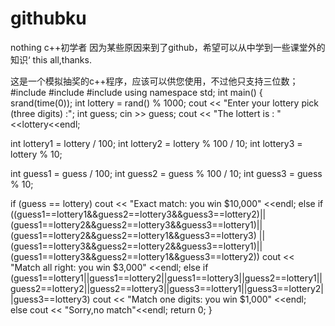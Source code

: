 # githubku
nothing
c++初学者
因为某些原因来到了github，希望可以从中学到一些课堂外的知识‘
this all,thanks.

这是一个模拟抽奖的c++程序，应该可以供您使用，不过他只支持三位数；
#include <iostream>
#include <ctime>
#include <cstdlib>
using namespace std;
int main()
{  srand(time(0));
  int lottery = rand() % 1000;
  cout << "Enter your lottery pick (three digits) :";
  int guess;
  cin >> guess;
  cout << "The lottert is : "<<lottery<<endl;
  
  int lottery1 = lottery / 100;
  int lottery2 = lottery % 100 / 10;
  int lottery3 = lottery % 10;
  
  int guess1 = guess / 100;
  int guess2 = guess % 100 / 10;
  int guess3 = guess % 10;
  
  if (guess == lottery)
    cout << "Exact match: you win $10,000" <<endl;
    else if ((guess1==lottery1&&guess2==lottery3&&guess3==lottery2)||(guess1==lottery2&&guess2==lottery3&&guess3==lottery1)||(guess1==lottery2&&guess2==lottery1&&guess3==lottery3)
	||(guess1==lottery3&&guess2==lottery2&&guess3==lottery1)||(guess1==lottery3&&guess2==lottery1&&guess3==lottery2))
	cout << "Match all right: you win $3,000" <<endl;
	else if (guess1==lottery1||guess1==lottery2||guess1==lottery3||guess2==lottery1||guess2==lottery2||guess2==lottery3||guess3==lottery1||guess3==lottery2||guess3==lottery3)
	cout << "Match one digits: you win $1,000" <<endl;
	else
	cout << "Sorry,no match"<<endl;
	return 0;
}
